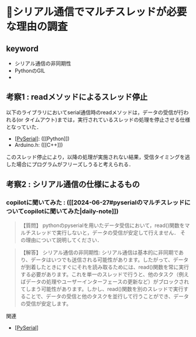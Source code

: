 # 📰シリアル通信でマルチスレッドが必要な理由の調査

## keyword
- シリアル通信の非同期性
- PythonのGIL
- 

## 考察1 : readメソッドによるスレッド停止
以下のライブラリにおいてserial通信時のreadメソッドは，データの受信が行われる(or タイムアウト)までは，実行されているスレッドの処理を停止させる仕様となっていた．
- [[PySerial]]: ([[Python]])
- Arduino.h: ([[C++]])

このスレッド停止により，以降の処理が実施されない結果，受信タイミングを逃した場合にプログラムがフリーズしうると考えられる．

## 考察2 : シリアル通信の仕様によるもの
### copilotに聞いてみた : ([[2024-06-27#pyserialのマルチスレッドについてcopilotに聞いてみた|daily-note]])
> 【質問】
> pythonのpyserialを用いたデータ受信において，read()関数をマルチスレッドで実行しないと，データの受信が安定して行えません． その理由について説明してください．

> 【解答】
> シリアル通信の非同期性: シリアル通信は基本的に非同期であり、データはいつでも送信される可能性があります。したがって、データが到着したときにすぐにそれを読み取るためには、read()関数を常に実行する必要があります。これを単一のスレッドで行うと、他のタスク（例えばデータの処理やユーザーインターフェースの更新など）がブロックされてしまう可能性があります。しかし、read()関数を別のスレッドで実行することで、データの受信と他のタスクを並行して行うことができ、データの受信が安定します。

関連
- [[PySerial]]

[//begin]: # "Autogenerated link references for markdown compatibility"
[PySerial]: ../Literature/PySerial.md "PySerial"
[//end]: # "Autogenerated link references"